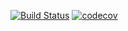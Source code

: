 [![Build Status](https://travis-ci.com/open-synergy/opnsynid-hol-data.svg?branch=11.0)](https://travis-ci.com/open-synergy/opnsynid-hol-data)
[![codecov](https://codecov.io/gh/open-synergy/opnsynid-hol-data/branch/11.0/graph/badge.svg)](https://codecov.io/gh/open-synergy/opnsynid-hol-data)
